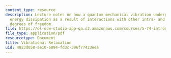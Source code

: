 ```yaml
---
content_type: resource
description: Lecture notes on how a quantum mechanical vibration undergoes irreversible
  energy dissipation as a result of interactions with other intra- and intermolecular
  degrees of freedom.
file: https://ol-ocw-studio-app-qa.s3.amazonaws.com/courses/5-74-introductory-quantum-mechanics-ii-spring-2009/4823d058ae106894fd3c396f77423eea_MIT5_74s09_lec11.pdf
file_type: application/pdf
resourcetype: Document
title: Vibrational Relaxation
uid: 4823d058-ae10-6894-fd3c-396f77423eea
---
```

